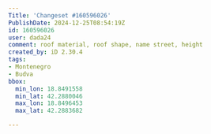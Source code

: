```yaml
---
Title: 'Changeset #160596026'
PublishDate: 2024-12-25T08:54:19Z
id: 160596026
user: dada24
comment: roof material, roof shape, name street, height
created_by: iD 2.30.4
tags:
- Montenegro
- Budva
bbox:
  min_lon: 18.8491558
  min_lat: 42.2880046
  max_lon: 18.8496453
  max_lat: 42.2883682

---
```

